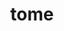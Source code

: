 ---
category: 4-letters
denotation: null
name: tome
reference_link: https://www.etymonline.com/word/tome
root_language: null
root_name: null
title: tome
type: free
word_sums:
- respelling: tome
  sum: 'Tome + '
---